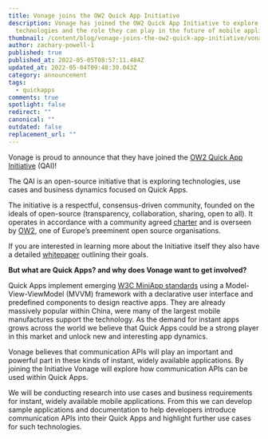 ```yaml
---
title: Vonage joins the OW2 Quick App Initiative
description: Vonage has joined the OW2 Quick App Initiative to explore Quick App
  technologies and the role they can play in the future of mobile applications.
thumbnail: /content/blog/vonage-joins-the-ow2-quick-app-initiative/vonage_quickapp.png
author: zachary-powell-1
published: true
published_at: 2022-05-05T08:57:11.484Z
updated_at: 2022-05-04T09:48:30.043Z
category: announcement
tags:
  - quickapps
comments: true
spotlight: false
redirect: ""
canonical: ""
outdated: false
replacement_url: ""
---
```

Vonage is proud to announce that they have joined the [OW2 Quick App Initiative](https://quick-app-initiative.ow2.io/) (QAI)! 

The QAI is an open-source initiative that is exploring technologies, use cases and business dynamics focused on Quick Apps. 

The initiative is a respectful, consensus-driven community, founded on the ideals of open-source (transparency, collaboration, sharing, open to all). It operates in accordance with a community agreed [charter](https://quick-app-initiative.ow2.io/docs/charter.pdf) and is overseen by [OW2](https://www.ow2.org/view/Main/), one of Europe’s preeminent open source organisations.

If you are interested in learning more about the Initiative itself they also have a detailed [whitepaper](https://quick-app-initiative.ow2.io/page/whitepaper/) outlining their goals.

**But what are Quick Apps? and why does Vonage want to get involved?** 

Quick Apps implement emerging [W3C MiniApp standards](https://www.w3.org/2021/miniapps/) using a Model-View-ViewModel (MVVM) framework with a declarative user interface and predefined components to design reactive apps. They are already massively popular within China, were many of the largest mobile manufactures support the technology. As the demand for instant apps grows across the world we believe that Quick Apps could be a strong player in this market and unlock new and interesting app dynamics.

Vonage believes that communication APIs will play an important and powerful part in these kinds of instant, widely available applications. By joining the Initiative Vonage will explore how communication APIs can be used within Quick Apps. 

We will be conducting research into use cases and business requirements for instant, widely available mobile applications. From this we can develop sample applications and documentation to help developers introduce communication APIs into their Quick Apps and highlight further use cases for such technologies.